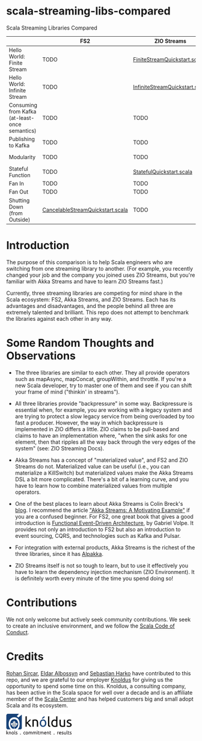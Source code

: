 # scala-streaming-libs-compared

Scala Streaming Libraries Compared

|                                                | FS2                                               | ZIO Streams                                                   | Akka Streams                                                                                                          |
|------------------------------------------------|---------------------------------------------------|---------------------------------------------------------------|-----------------------------------------------------------------------------------------------------------------------|
| Hello World: Finite Stream                     | TODO                                              | [FiniteStreamQuickstart.scala][ZIOFiniteStreamQuickstart]     | [FiniteStreamQuickstart.scala][AkkaFiniteStreamQuickstart] and [FiniteStreamTest.scala][AkkaFiniteStreamTest]         |
| Hello World: Infinite Stream                   | TODO                                              | [InfiniteStreamQuickstart.scala][ZIOInfiniteStreamQuickstart] | [InfiniteStreamQuickstart.scala][AkkaInfiniteStreamQuickstart] and [InfiniteStreamTest.scala][AkkaInfiniteStreamTest] |
| Consuming from Kafka (at-least-once semantics) | TODO                                              | TODO                                                          | [KafkaConsumerQuickstart.scala][AkkaKafkaConsumerQuickstart]                                                          |
| Publishing to Kafka                            | TODO                                              | TODO                                                          | TODO                                                                                                                  |
| Modularity                                     | TODO                                              | TODO                                                          | [FlowQuickstart.scala][AkkaFlowQuickstart] and [FlowTest.scala][AkkaFlowTest]                                         |
| Stateful Function                              | TODO                                              | [StatefulQuickstart.scala][ZIOStatefulQuickstart]             | [StatefulQuickstart.scala][AkkaStatefulQuickstart] and [StatefulFlowTest.scala][AkkaStatefulFlowTest]                 |
| Fan In                                         | TODO                                              | TODO                                                          | [MergeHubQuickstart.scala][AkkaMergeHubQuickstart]                                                                    |
| Fan Out                                        | TODO                                              | TODO                                                          | [BroadcastHubQuickstart.scala][AkkaBroadcastHubQuickstart]                                                            |
| Shutting Down (from Outside)                   | [CancelableStreamQuickstart.scala][FS2KillSwitch] | TODO                                                          | TODO                                                                                                                  |

[AkkaInfiniteStreamQuickstart]: https://gitpod.io/#https://github.com/knoldus/scala-streaming-libs-compared/blob/main/akka-streams/src/main/scala/com/example/InfiniteStreamQuickstart.scala

[AkkaFiniteStreamQuickstart]: https://gitpod.io/#https://github.com/knoldus/scala-streaming-libs-compared/blob/main/akka-streams/src/main/scala/com/example/FiniteStreamQuickstart.scala

[AkkaFiniteStreamTest]: https://gitpod.io/#https://github.com/knoldus/scala-streaming-libs-compared/blob/main/akka-streams/src/test/scala/com/example/FiniteStreamTest.scala

[AkkaInfiniteStreamTest]: https://gitpod.io/#https://github.com/knoldus/scala-streaming-libs-compared/blob/main/akka-streams/src/test/scala/com/example/InfiniteStreamTest.scala

[AkkaKafkaConsumerQuickstart]: https://gitpod.io/#https://github.com/knoldus/scala-streaming-libs-compared/blob/main/akka-streams/src/main/scala/com/example/KafkaConsumerQuickstart.scala

[AkkaStatefulQuickstart]: https://gitpod.io/#https://github.com/knoldus/scala-streaming-libs-compared/blob/main/akka-streams/src/main/scala/com/example/StatefulQuickstart.scala

[AkkaStatefulFlowTest]: https://gitpod.io/#https://github.com/knoldus/scala-streaming-libs-compared/blob/main/akka-streams/src/test/scala/com/example/StatefulFlowTest.scala

[AkkaFlowQuickstart]: https://gitpod.io/#https://github.com/knoldus/scala-streaming-libs-compared/blob/main/akka-streams/src/main/scala/com/example/FlowQuickstart.scala

[AkkaFlowTest]:  https://gitpod.io/#https://github.com/knoldus/scala-streaming-libs-compared/blob/main/akka-streams/src/test/scala/com/example/StatefulFlowTest.scala

[AkkaMergeHubQuickstart]: https://gitpod.io/#https://github.com/knoldus/scala-streaming-libs-compared/blob/main/akka-streams/src/main/scala/com/example/FlowQuickstart.scala

[AkkaBroadcastHubQuickstart]: https://gitpod.io/#https://github.com/knoldus/scala-streaming-libs-compared/blob/main/akka-streams/src/main/scala/com/example/FlowQuickstart.scala

[FS2KillSwitch]: https://gitpod.io/#https://github.com/knoldus/scala-streaming-libs-compared/blob/main/fs2/src/main/scala/com/example/CancelableStreamQuickstart.scala

[ZIOFiniteStreamQuickstart]: https://gitpod.io/#https://github.com/knoldus/scala-streaming-libs-compared/blob/main/zio/src/main/scala/com/example/FiniteStreamQuickstart.scala

[ZIOInfiniteStreamQuickstart]: https://gitpod.io/#https://github.com/knoldus/scala-streaming-libs-compared/blob/main/zio/src/main/scala/com/example/InfiniteStreamQuickstart.scala

[ZIOStatefulQuickstart]: https://gitpod.io/#https://github.com/knoldus/scala-streaming-libs-compared/blob/main/zio/src/main/scala/com/example/StatefulQuickstart.scala

Introduction
============

The purpose of this comparison is to help Scala engineers who are switching from one streaming library to another. (For example, you recently changed your job and the company you joined uses ZIO Streams, but you're familiar with Akka Streams and have to learn ZIO Streams fast.)

Currently, three streaming libraries are competing for mind share in the Scala ecosystem: FS2, Akka Streams, and ZIO Streams. Each has its advantages and disadvantages, and the people behind all three are extremely talented and brilliant. This repo does not attempt to benchmark the libraries against each other in any way.

Some Random Thoughts and Observations
=====================================
* The three libraries are similar to each other. They all provide operators such as mapAsync, mapConcat, groupWithin, and throttle. If you're a new Scala developer, try to master one of them and see if you can shift your frame of mind ("thinkin' in streams").

* All three libraries provide "backpressure" in some way. Backpressure is essential when, for example, you are working with a legacy system and are trying to protect a slow legacy service from being overloaded by too fast a producer. However, the way in which backpressure is implemented in ZIO differs a little. ZIO claims to be pull-based and claims to have an implementation where, "when the sink asks for one element, then that ripples all the way back through the very edges of the system" (see: ZIO Streaming Docs).

* Akka Streams has a concept of "materialized value", and FS2 and ZIO Streams do not. Materialized value can be useful (i.e., you can materialize a KillSwitch) but materialized values make the Akka Streams DSL a bit more complicated. There's a bit of a learning curve, and you have to learn how to combine materialized values from multiple operators.

* One of the best places to learn about Akka Streams is Colin Breck's [blog](https://blog.colinbreck.com/). I recommend the article ["Akka Streams: A Motivating Example"](https://blog.colinbreck.com/akka-streams-a-motivating-example/) if you are a confused beginner. For FS2, one great book that gives a good introduction is [Functional Event-Driven Architecture](https://leanpub.com/feda), by Gabriel Volpe. It provides not only an introduction to FS2 but also an introduction to event sourcing, CQRS, and technologies such as Kafka and Pulsar.

* For integration with external products, Akka Streams is the richest of the three libraries, since it has [Alpakka](https://doc.akka.io/docs/alpakka/current/index.html).

* ZIO Streams itself is not so tough to learn, but to use it effectively you have to learn the dependency injection mechanism (ZIO Environment). It is definitely worth every minute of the time you spend doing so!

Contributions
=============

We not only welcome but actively seek community contributions. We seek to create an inclusive environment,
and we follow the [Scala Code of Conduct](https://www.scala-lang.org/conduct/).

Credits
=======

[Rohan Sircar](https://github.com/rohan-sircar), [Eldar Albossyn](https://github.com/rohan-sircar) and [Sebastian Harko](https://github.com/sebastianharko) have contributed to this
repo, and we
are grateful to our employer [Knoldus](https://wwww.knoldus.com/) for giving us the opportunity to spend some time on
this. Knoldus, a consulting company, has been active in the Scala space for well over a decade and is an affiliate
member
of the [Scala Center](https://scala.epfl.ch/) and has helped customers big and small adopt Scala and its ecosystem. 


![Knoldus Logo](images/logo.png "Knoldus Logo")


